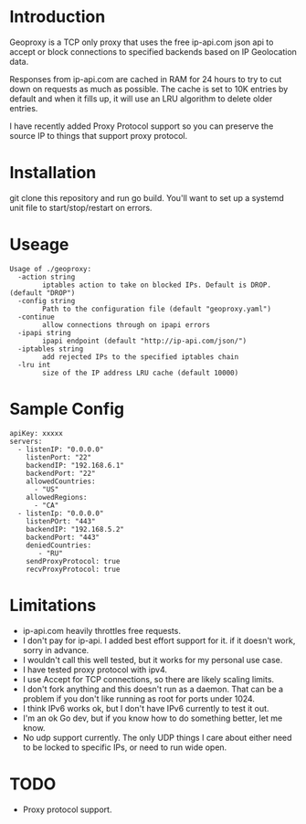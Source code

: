 # Introduction

Geoproxy is a TCP only proxy that uses the free ip-api.com json api to accept or block connections to specified backends based on IP Geolocation data.

Responses from ip-api.com are cached in RAM for 24 hours to try to cut down on requests as much as possible.  The cache is set to 10K entries by default and when it fills up, it will use an LRU algorithm to delete older entries.

I have recently added Proxy Protocol support so you can preserve the source IP to things that support proxy protocol.

# Installation

git clone this repository and run go build.  You'll want to set up a systemd unit file to start/stop/restart on errors.

# Useage

```
Usage of ./geoproxy:
  -action string
    	iptables action to take on blocked IPs. Default is DROP. (default "DROP")
  -config string
    	Path to the configuration file (default "geoproxy.yaml")
  -continue
    	allow connections through on ipapi errors
  -ipapi string
    	ipapi endpoint (default "http://ip-api.com/json/")
  -iptables string
    	add rejected IPs to the specified iptables chain
  -lru int
    	size of the IP address LRU cache (default 10000)

```

# Sample Config

```
apiKey: xxxxx
servers:
  - listenIP: "0.0.0.0"
    listenPort: "22"
    backendIP: "192.168.6.1"
    backendPort: "22"
    allowedCountries:
      - "US"
    allowedRegions:
      - "CA"
  - listenIp: "0.0.0.0"
    listenPOrt: "443"
    backendIP: "192.168.5.2"
    backendPort: "443"
    deniedCountries:
       - "RU"
    sendProxyProtocol: true
    recvProxyProtocol: true
```

# Limitations

* ip-api.com heavily throttles free requests.  
* I don't pay for ip-api.  I added best effort support for it.  if it doesn't work, sorry in advance.
* I wouldn't call this well tested, but it works for my personal use case.
* I have tested proxy protocol with ipv4.
* I use Accept for TCP connections, so there are likely scaling limits.
* I don't fork anything and this doesn't run as a daemon.  That can be a problem if you don't like running as root for ports under 1024.
* I think IPv6 works ok, but I don't have IPv6 currently to test it out.
* I'm an ok Go dev, but if you know how to do something better, let me know.
* No udp support currently.  The only UDP things I care about either need to be locked to specific IPs, or need to run wide open.

# TODO

* Proxy protocol support.
